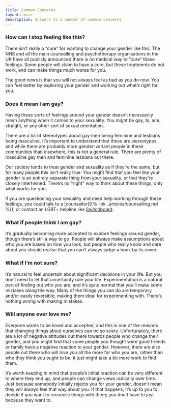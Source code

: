 ```yaml
---
title: Common Concerns
layout: misc
description: Answers to a number of common concerns
---
```


### How can I stop feeling like this?

There isn’t really a “cure” for wanting to change your gender like this. The NHS and all the main counselling and psychotherapy organisations in the UK have all publicly announced there is no medical way to “cure” these feelings. Some people will claim to have a cure, but these treatments do not work, and can make things much worse for you.

The good news is that you will not always feel as bad as you do now. You can feel better by exploring your gender and working out what’s right for you.

### Does it mean I am gay?

Having these sorts of feelings around your gender doesn’t necessarily mean anything when it comes to your sexuality. You might be gay, bi, ace, straight, or any other sort of sexual orientation.

There are a lot of stereotypes about gay men being feminine and lesbians being masculine. It’s important to understand that these are stereotypes, and while there are probably more gender-variant people in these communities than elsewhere, this is not a general rule. There are plenty of masculine gay men and feminine lesbians out there.

Our society tends to treat gender and sexuality as if they’re the same, but for many people this isn’t really true. You might find that you feel like your gender is an entirely separate thing from your sexuality, or that they’re closely intertwined. There’s no “right” way to think about these things, only what works for you.

If you are questioning your sexuality and need help working through these feelings, you could talk to a [counsellor]({% link _articles/counselling.md %}), or contact an LGBT+ helpline like [Switchboard](https://switchboard.lgbt).

### What if people think I am gay?

It’s gradually becoming more accepted to explore feelings around gender, though there’s still a way to go. People will always make assumptions about who you are based on how you look, but people who really know and care about you should realise that you can’t always judge a book by its cover.

### What if I’m not sure?

It’s natural to feel uncertain about significant decisions in your life. But you don’t need to let that uncertainty rule your life. Experimentation is a natural part of finding out who you are, and it’s quite normal that you’ll make some mistakes along the way. Many of the things you can do are temporary and/or easily reversible, making them ideal for experimenting with. There’s nothing wrong with making mistakes.

### Will anyone ever love me?

Everyone wants to be loved and accepted, and this is one of the reasons that changing things about ourselves can be so scary. Unfortunately, there are a lot of negative attitudes out there towards people who change their gender, and you might find that some people you thought were good friends or family have a negative reaction to your gender. However, there are also people out there who will love you all the more for who you are, rather than who they think you ought to be; it just might take a bit more work to find them.

It’s worth keeping in mind that people’s initial reaction can be very different to where they end up, and people can change views radically over time. Just because somebody initially rejects you for your gender, doesn’t mean they will always feel that way about you. If that happens, it’s up to you to decide if you want to reconcile things with them; you don’t have to just because they want to.
